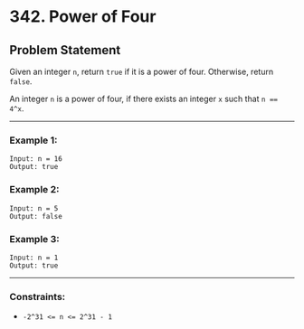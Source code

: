 # 342. Power of Four

## Problem Statement

Given an integer `n`, return `true` if it is a power of four. Otherwise, return `false`.

An integer `n` is a power of four, if there exists an integer `x` such that `n == 4^x`.

---

### Example 1:

```
Input: n = 16
Output: true
```

### Example 2:

```
Input: n = 5
Output: false
```

### Example 3:

```
Input: n = 1
Output: true
```

---

### Constraints:

- `-2^31 <= n <= 2^31 - 1`
